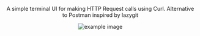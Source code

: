 <div align="center">

A simple terminal UI for making HTTP Request calls using Curl. Alternative to Postman
inspired by lazygit
<br/>

![example image](https://github.com/Jorgexyx/LazyCurl/blob/main/example.png)
